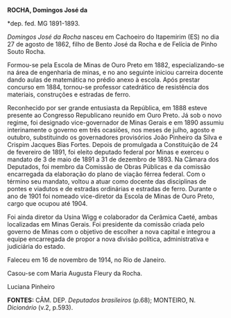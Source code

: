 **ROCHA, Domingos José da**

\*dep. fed. MG 1891-1893.

*Domingos José da Rocha* nasceu em Cachoeiro do Itapemirim (ES) no dia
27 de agosto de 1862, filho de Bento José da Rocha e de Felícia de Pinho
Souto Rocha.

Formou-se pela Escola de Minas de Ouro Preto em 1882, especializando-se
na área de engenharia de minas, e no ano seguinte iniciou carreira
docente dando aulas de matemática no prédio anexo à escola. Após prestar
concurso em 1884, tornou-se professor catedrático de resistência dos
materiais, construções e estradas de ferro.

Reconhecido por ser grande entusiasta da República, em 1888 esteve
presente ao Congresso Republicano reunido em Ouro Preto. Já sob o novo
regime, foi designado vice-governador de Minas Gerais e em 1890 assumiu
interinamente o governo em três ocasiões, nos meses de julho, agosto e
outubro, substituindo os governadores provisórios João Pinheiro da Silva
e Crispim Jacques Bias Fortes. Depois de promulgada a Constituição de 24
de fevereiro de 1891, foi eleito deputado federal por Minas e exerceu o
mandato de 3 de maio de 1891 a 31 de dezembro de 1893. Na Câmara dos
Deputados, foi membro da Comissão de Obras Públicas e da comissão
encarregada da elaboração do plano de viação férrea federal. Com o
término seu mandato, voltou a atuar como docente das disciplinas de
pontes e viadutos e de estradas ordinárias e estradas de ferro. Durante
o ano de 1901 foi nomeado vice-diretor da Escola de Minas de Ouro Preto,
cargo que ocupou até 1904.

Foi ainda diretor da Usina Wigg e colaborador da Cerâmica Caeté, ambas
localizadas em Minas Gerais. Foi presidente da comissão criada pelo
governo de Minas com o objetivo de escolher a nova capital e integrou a
equipe encarregada de propor a nova divisão política, administrativa e
judiciária do estado.

Faleceu em 16 de novembro de 1914, no Rio de Janeiro.

Casou-se com Maria Augusta Fleury da Rocha.

Luciana Pinheiro

**FONTES:** CÂM. DEP. *Deputados brasileiros* (p.68); MONTEIRO, N.
*Dicionário* (v.2, p.593).
